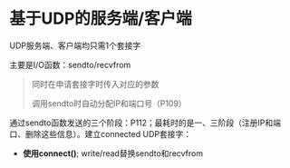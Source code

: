 # 基于UDP的服务端/客户端
UDP服务端、客户端均只需1个套接字

主要是I/O函数：sendto/recvfrom
> 同时在申请套接字时传入对应的参数
>
> 调用sendto时自动分配IP和端口号（P109）

通过sendto函数发送的三个阶段：P112；最耗时的是一、三阶段（注册IP和端口、删除这些信息）。建立connected UDP套接字：
- **使用connect()**; write/read替换sendto和recvfrom

